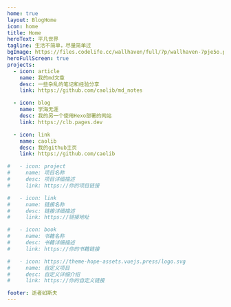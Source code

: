 ```yaml
---
home: true
layout: BlogHome
icon: home
title: Home
heroText: 平凡世界
tagline: 生活不简单，尽量简单过
bgImage: https://files.codelife.cc/wallhaven/full/7p/wallhaven-7pje5o.png?x-oss-process=image/resize,limit_0,m_fill,w_2560,h_1440/quality,Q_92/format,webp
heroFullScreen: true
projects:
  - icon: article
    name: 我的md文章
    desc: 一些杂乱的笔记和经验分享
    link: https://github.com/caolib/md_notes

  - icon: blog
    name: 学海无涯
    desc: 我的另一个使用Hexo部署的网站
    link: https://clb.pages.dev

  - icon: link
    name: caolib
    desc: 我的github主页
    link: https://github.com/caolib

#   - icon: project
#     name: 项目名称
#     desc: 项目详细描述
#     link: https://你的项目链接

#   - icon: link
#     name: 链接名称
#     desc: 链接详细描述
#     link: https://链接地址

#   - icon: book
#     name: 书籍名称
#     desc: 书籍详细描述
#     link: https://你的书籍链接

#   - icon: https://theme-hope-assets.vuejs.press/logo.svg
#     name: 自定义项目
#     desc: 自定义详细介绍
#     link: https://你的自定义链接

footer: 逝者如斯夫
---
```

